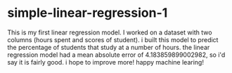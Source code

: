 # simple-linear-regression-1
This is my first linear regression model.
I worked on a dataset with two columns (hours spent and scores of student).
i built this model to predict the percentage of students that study at a number of hours.
the linear regression model had a mean absolute error of 4.183859899002982, so i'd say it is fairly good.
i hope to improve more! happy machine learing!
